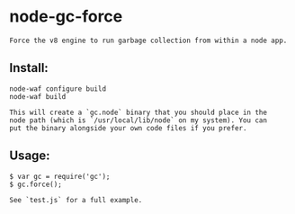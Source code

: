node-gc-force
=============

    Force the v8 engine to run garbage collection from within a node app. 

Install:
---------

    node-waf configure build
    node-waf build

    This will create a `gc.node` binary that you should place in the 
    node path (which is `/usr/local/lib/node` on my system). You can 
    put the binary alongside your own code files if you prefer.

Usage: 
---------

    $ var gc = require('gc');
    $ gc.force();

    See `test.js` for a full example.


